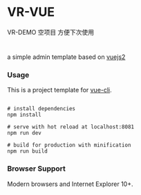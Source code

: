# VR-VUE
VR-DEMO   空项目     方便下次使用
# 
a simple admin template based on [vuejs2](http://vuejs.org/)


### Usage

This is a project template for [vue-cli](https://github.com/vuejs/vue-cli).

```

# install dependencies
npm install

# serve with hot reload at localhost:8081
npm run dev

# build for production with minification
npm run build

```

### Browser Support

Modern browsers and Internet Explorer 10+.

